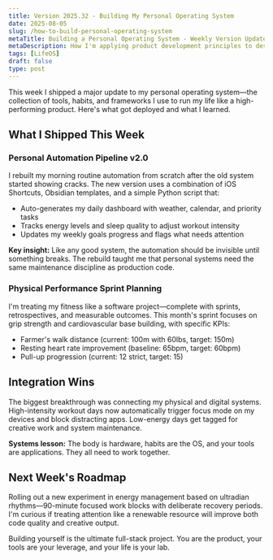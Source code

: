 ```yaml
---
title: Version 2025.32 - Building My Personal Operating System
date: 2025-08-05
slug: /how-to-build-personal-operating-system
metaTitle: Building a Personal Operating System - Weekly Version Update
metaDescription: How I'm applying product development principles to design my life like software, with weekly version updates and systematic optimization experiments.
tags: [LifeOS]
draft: false
type: post
---
```


This week I shipped a major update to my personal operating system—the collection of tools, habits, and frameworks I use to run my life like a high-performing product. Here's what got deployed and what I learned.

## What I Shipped This Week

### Personal Automation Pipeline v2.0

I rebuilt my morning routine automation from scratch after the old system started showing cracks. The new version uses a combination of iOS Shortcuts, Obsidian templates, and a simple Python script that:

- Auto-generates my daily dashboard with weather, calendar, and priority tasks
- Tracks energy levels and sleep quality to adjust workout intensity
- Updates my weekly goals progress and flags what needs attention

**Key insight:** Like any good system, the automation should be invisible until something breaks. The rebuild taught me that personal systems need the same maintenance discipline as production code.

### Physical Performance Sprint Planning

I'm treating my fitness like a software project—complete with sprints, retrospectives, and measurable outcomes. This month's sprint focuses on grip strength and cardiovascular base building, with specific KPIs:

- Farmer's walk distance (current: 100m with 60lbs, target: 150m)
- Resting heart rate improvement (baseline: 65bpm, target: 60bpm)
- Pull-up progression (current: 12 strict, target: 15)

## Integration Wins

The biggest breakthrough was connecting my physical and digital systems. High-intensity workout days now automatically trigger focus mode on my devices and block distracting apps. Low-energy days get tagged for creative work and system maintenance.

**Systems lesson:** The body is hardware, habits are the OS, and your tools are applications. They all need to work together.

## Next Week's Roadmap

Rolling out a new experiment in energy management based on ultradian rhythms—90-minute focused work blocks with deliberate recovery periods. I'm curious if treating attention like a renewable resource will improve both code quality and creative output.

Building yourself is the ultimate full-stack project. You are the product, your tools are your leverage, and your life is your lab.
